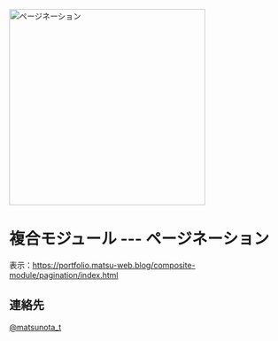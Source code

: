 <img width="354" alt="ページネーション" src="https://github.com/user-attachments/assets/4238a388-223c-425d-9e08-67b1ee6aa216">

# 複合モジュール --- ページネーション

表示：https://portfolio.matsu-web.blog/composite-module/pagination/index.html

## 連絡先
[@matsunota_t](https://twitter.com/matsunota_t)